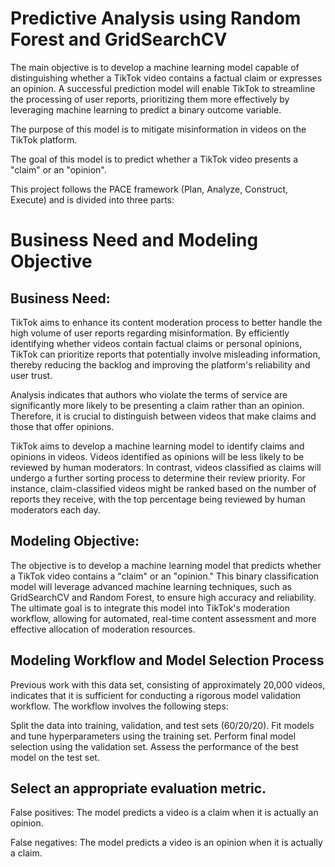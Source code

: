 # Predictive Analysis using Random Forest and GridSearchCV
The main objective is to develop a machine learning model capable of distinguishing whether a TikTok video contains a factual claim or expresses an opinion. A successful prediction model will enable TikTok to streamline the processing of user reports, prioritizing them more effectively by leveraging machine learning to predict a binary outcome variable.

The purpose of this model is to mitigate misinformation in videos on the TikTok platform.

The goal of this model is to predict whether a TikTok video presents a "claim" or an "opinion".

This project follows the PACE framework (Plan, Analyze, Construct, Execute) and is divided into three parts:

# Business Need and Modeling Objective
## Business Need:
TikTok aims to enhance its content moderation process to better handle the high volume of user reports regarding misinformation. By efficiently identifying whether videos contain factual claims or personal opinions, TikTok can prioritize reports that potentially involve misleading information, thereby reducing the backlog and improving the platform's reliability and user trust.

Analysis indicates that authors who violate the terms of service are significantly more likely to be presenting a claim rather than an opinion. Therefore, it is crucial to distinguish between videos that make claims and those that offer opinions.

TikTok aims to develop a machine learning model to identify claims and opinions in videos. Videos identified as opinions will be less likely to be reviewed by human moderators. In contrast, videos classified as claims will undergo a further sorting process to determine their review priority. For instance, claim-classified videos might be ranked based on the number of reports they receive, with the top percentage being reviewed by human moderators each day.

## Modeling Objective:
The objective is to develop a machine learning model that predicts whether a TikTok video contains a "claim" or an "opinion." This binary classification model will leverage advanced machine learning techniques, such as GridSearchCV and Random Forest, to ensure high accuracy and reliability. The ultimate goal is to integrate this model into TikTok's moderation workflow, allowing for automated, real-time content assessment and more effective allocation of moderation resources.

## Modeling Workflow and Model Selection Process
Previous work with this data set, consisting of approximately 20,000 videos, indicates that it is sufficient for conducting a rigorous model validation workflow. The workflow involves the following steps:

Split the data into training, validation, and test sets (60/20/20).
Fit models and tune hyperparameters using the training set.
Perform final model selection using the validation set.
Assess the performance of the best model on the test set.

## Select an appropriate evaluation metric.
False positives: The model predicts a video is a claim when it is actually an opinion.

False negatives: The model predicts a video is an opinion when it is actually a claim.
